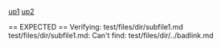 [up1](../empty.md)
[up2](../badlink.md)

== EXPECTED ==
Verifying: test/files/dir/subfile1.md
test/files/dir/subfile1.md: Can't find: test/files/dir/../badlink.md
